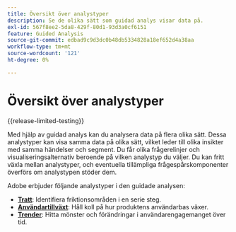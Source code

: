 ```yaml
---
title: Översikt över analystyper
description: Se de olika sätt som guidad analys visar data på.
exl-id: 567f8ee2-5da8-429f-80d1-93d3a0cf6151
feature: Guided Analysis
source-git-commit: edbad9c9d3dc0b48db5334828a18ef652d4a38aa
workflow-type: tm+mt
source-wordcount: '121'
ht-degree: 0%

---
```


# Översikt över analystyper

{{release-limited-testing}}

Med hjälp av guidad analys kan du analysera data på flera olika sätt. Dessa analystyper kan visa samma data på olika sätt, vilket leder till olika insikter med samma händelser och segment. Du får olika frågerelinjer och visualiseringsalternativ beroende på vilken analystyp du väljer. Du kan fritt växla mellan analystyper, och eventuella tillämpliga frågespårskomponenter överförs om analystypen stöder dem.

Adobe erbjuder följande analystyper i den guidade analysen:

* **[Tratt](funnel.md)**: Identifiera friktionsområden i en serie steg.
* **[Användartillväxt](user-growth.md)**: Håll koll på hur produktens användarbas växer.
* **[Trender](trends.md)**: Hitta mönster och förändringar i användarengagemanget över tid.

